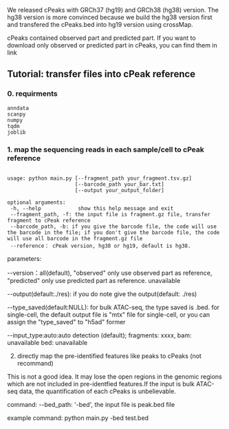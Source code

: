 We released cPeaks with GRCh37 (hg19) and GRCh38 (hg38) version. The hg38 version is more convinced because we build the hg38 version first and transfered the cPeaks.bed into hg19 version using crossMap.

cPeaks contained observed part and predicted part. If you want to download only observed or predicted part in cPeaks, you can find them in link


## Tutorial: transfer files into cPeak reference

### 0. requirments

```
anndata
scanpy
numpy
tqdm
joblib
```

### 1. map the sequencing reads in each sample/cell to cPeak reference
 
```

usage: python main.py [--fragment_path your_fragment.tsv.gz]
                      [--barcode_path your_bar.txt]
                      [--output your_output_folder]

optional arguments:
 -h, --help            show this help message and exit
 --fragment_path, -f: the input file is fragment.gz file, transfer fragment to cPeak reference
 --barcode_path, -b: if you give the barcode file, the code will use the barcode in the file; if you don't give the barcode file, the code will use all barcode in the fragment.gz file
 --reference： cPeak version, hg38 or hg19, default is hg38.

```



parameters:





--version：all(default), "observed" only use observed part as reference, "predicted" only use predicted part as reference. unavailable

--output(default:./res): if you do note give the output(default: ./res)

--type_saved(default:NULL): for bulk ATAC-seq, the type saved is .bed. for single-cell, the default output file is "mtx" file for single-cell, or you can assign the "type_saved" to "h5ad" former

--input_type:auto:auto detection (default); fragments: xxxx, bam: unavailable bed: unavailable


2. directly map the pre-identified features like peaks to cPeaks (not recommand)

This is not a good idea. It may lose the open regions in the genomic regions which are not included in pre-identfied features.If the input is bulk ATAC-seq data, the quantification of each cPeaks is unbelievable.

command: 
--bed_path: '-bed', the input file is peak.bed file

example command: python main.py -bed test.bed







